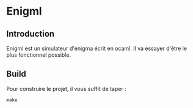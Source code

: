 Enigml
======

Introduction
------------

Enigml est un simulateur d'enigma écrit en ocaml. Il va essayer d'être le plus
fonctionnel possible.

Build
-----

Pour construire le projet, il vous suffit de taper :

```
make
```
